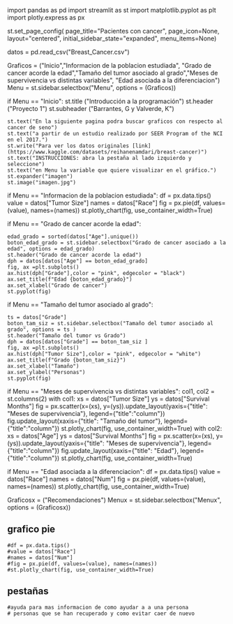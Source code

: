 import pandas as pd
import streamlit as st
import matplotlib.pyplot as plt
import plotly.express as px

st.set_page_config(
    page_title="Pacientes con cancer",
    page_icon=None,
    layout="centered",
    initial_sidebar_state="expanded",
    menu_items=None)


datos = pd.read_csv("Breast_Cancer.csv")

Graficos = ("Inicio","Informacion de la poblacion estudiada", "Grado de cancer acorde la edad","Tamaño del tumor asociado al grado","Meses de supervivencia vs distintas variables", "Edad asociada a la diferenciacion")
Menu = st.sidebar.selectbox("Menu", options = (Graficos))

  
if Menu == "Inicio":
    st.title ("Introducción a la programación")
    st.header ("Proyecto 1")
    st.subheader ("Barrantes, G y Valverde, K")

    st.text("En la siguiente pagina podra buscar graficos con respecto al cancer de seno")
    st.text("a partir de un estudio realizado por SEER Program of the NCI en el 2017.")
    st.write("Para ver los datos originales [link](https://www.kaggle.com/datasets/reihanenamdari/breast-cancer)")
    st.text("INSTRUCCIONES: abra la pestaña al lado izquierdo y seleccione")
    st.text("en Menu la variable que quiere visualizar en el gráfico.")
    st.expander("imagen")
    st.image("imagen.jpg")
if Menu == "Informacion de la poblacion estudiada":
    df = px.data.tips()
    value = datos["Tumor Size"]
    names = datos["Race"]
    fig = px.pie(df, values=(value), names=(names))
    st.plotly_chart(fig, use_container_width=True)
    
if Menu == "Grado de cancer acorde la edad":

    edad_grado = sorted(datos["Age"].unique())
    boton_edad_grado = st.sidebar.selectbox("Grado de cancer asociado a la edad", options = edad_grado)
    st.header("Grado de cancer acorde la edad")
    dph = datos[datos["Age"] == boton_edad_grado]
    fig, ax =plt.subplots()
    ax.hist(dph["Grade"],color = "pink", edgecolor = "black")
    ax.set_title(f"Edad {boton_edad_grado}")
    ax.set_xlabel("Grado de cancer")
    st.pyplot(fig)
if Menu == "Tamaño del tumor asociado al grado":

    ts = datos["Grade"]
    boton_tam_siz = st.sidebar.selectbox("Tamaño del tumor asociado al grado", options = ts )
    st.header("Tamaño del tumor vs Grado")
    dph = datos[datos["Grade"] == boton_tam_siz ]
    fig, ax =plt.subplots()
    ax.hist(dph["Tumor Size"],color = "pink", edgecolor = "white")
    ax.set_title(f"Grado {boton_tam_siz}")
    ax.set_xlabel("Tamaño")
    ax.set_ylabel("Personas")
    st.pyplot(fig)

if Menu == "Meses de supervivencia vs distintas variables":
    col1, col2 = st.columns(2)
    with col1:
        xs = datos["Tumor Size"]
        ys = datos["Survival Months"]
        fig = px.scatter(x=(xs), y=(ys)).update_layout(yaxis={"title": "Meses de supervivencia"}, legend={"title":"column"})
        fig.update_layout(xaxis={"title": "Tamaño del tumor"}, legend={"title":"column"})
        st.plotly_chart(fig, use_container_width=True)
    with col2:
        xs = datos["Age"]
        ys = datos["Survival Months"]
        fig = px.scatter(x=(xs), y=(ys)).update_layout(yaxis={"title": "Meses de supervivencia"}, legend={"title":"column"})
        fig.update_layout(xaxis={"title": "Edad"}, legend={"title":"column"})
        st.plotly_chart(fig, use_container_width=True)

        
if Menu == "Edad asociada a la diferenciacion":
    df = px.data.tips()
    value = datos["Race"]
    names = datos["Num"]
    fig = px.pie(df, values=(value), names=(names))
    st.plotly_chart(fig, use_container_width=True)

Graficosx = ("Recomendaciones")
Menux = st.sidebar.selectbox("Menux", options = (Graficosx))


## grafico pie
    #df = px.data.tips()
    #value = datos["Race"]
    #names = datos["Num"]
    #fig = px.pie(df, values=(value), names=(names))
    #st.plotly_chart(fig, use_container_width=True)
## pestañas
    #ayuda para mas informacion de como ayudar a a una persona
    # personas que se han recuperado y como evitar caer de nuevo
